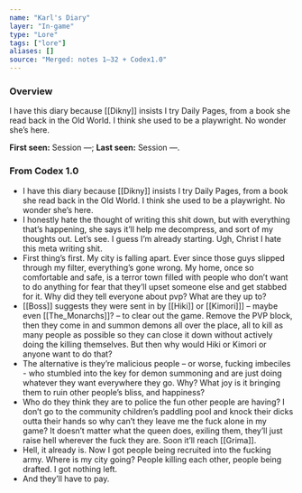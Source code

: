 ```yaml
---
name: "Karl's Diary"
layer: "In-game"
type: "Lore"
tags: ["lore"]
aliases: []
source: "Merged: notes 1–32 + Codex1.0"
---
```

### Overview
I have this diary because [[Dikny]] insists I try Daily Pages, from a book she read back in the Old World. I think she used to be a playwright. No wonder she’s here.

**First seen:** Session —; **Last seen:** Session —.

### From Codex 1.0
- I have this diary because [[Dikny]] insists I try Daily Pages, from a book she read back in the Old World. I think she used to be a playwright. No wonder she’s here.
- I honestly hate the thought of writing this shit down, but with everything that’s happening, she says it’ll help me decompress, and sort of my thoughts out. Let’s see. I guess I’m already starting. Ugh, Christ I hate this meta writing shit.
- First thing’s first. My city is falling apart. Ever since those guys slipped through my filter, everything’s gone wrong. My home, once so comfortable and safe, is a terror town filled with people who don’t want to do anything for fear that they’ll upset someone else and get stabbed for it. Why did they tell everyone about pvp? What are they up to?
- [[Boss]] suggests they were sent in by [[Hiki]] or [[Kimori]]] – maybe even [[The_Monarchs]]? – to clear out the game. Remove the PVP block, then they come in and summon demons all over the place, all to kill as many people as possible so they can close it down without actively doing the killing themselves. But then why would Hiki or Kimori or anyone want to do that?
- The alternative is they’re malicious people – or worse, fucking imbeciles - who stumbled into the key for demon summoning and are just doing whatever they want everywhere they go. Why? What joy is it bringing them to ruin other people’s bliss, and happiness?
- Who do they think they are to police the fun other people are having? I don’t go to the community children’s paddling pool and knock their dicks outta their hands so why can’t they leave me the fuck alone in my game? It doesn’t matter what the queen does, exiling them, they’ll just raise hell wherever the fuck they are. Soon it’ll reach [[Grima]].
- Hell, it already is. Now I got people being recruited into the fucking army. Where is my city going? People killing each other, people being drafted. I got nothing left.
- And they’ll have to pay.
